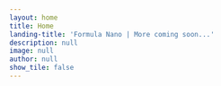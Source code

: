 ```yaml
---
layout: home
title: Home
landing-title: 'Formula Nano | More coming soon...'
description: null
image: null
author: null
show_tile: false
---
```

